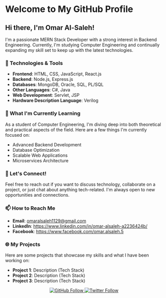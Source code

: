 # Welcome to My GitHub Profile

## Hi there, I'm Omar Al-Saleh!

I'm a passionate MERN Stack Developer with a strong interest in Backend Engineering. Currently, I'm studying Computer Engineering and continually expanding my skill set to keep up with the latest technologies.

### 🔭 Technologies & Tools

- **Frontend**: HTML, CSS, JavaScript, React.js
- **Backend**: Node.js, Express.js
- **Databases**: MongoDB, Oracle, SQL, PL/SQL
- **Other Languages**: C#, Java
- **Web Development**: Servlet, JSP
- **Hardware Description Language**: Verilog

### 🌱 What I'm Currently Learning

As a student of Computer Engineering, I'm diving deep into both theoretical and practical aspects of the field. Here are a few things I'm currently focused on:

- Advanced Backend Development
- Database Optimization
- Scalable Web Applications
- Microservices Architecture

### 💬 Let's Connect!

Feel free to reach out if you want to discuss technology, collaborate on a project, or just chat about anything tech-related. I'm always open to new opportunities and connections.

### 📫 How to Reach Me

- **Email**: omaralsaleh1129@gmail.com
- **LinkedIn**: https://www.linkedin.com/in/omar-alsaleh-a2236424b/
- **Facebook**: https://www.facebook.com/omar.alsaleh.5

### 🌐 My Projects

Here are some projects that showcase my skills and what I have been working on:

- **Project 1**: Description (Tech Stack)
- **Project 2**: Description (Tech Stack)
- **Project 3**: Description (Tech Stack)



<p align="center">
  <a href="https://github.com/yourusername">
    <img src="https://img.shields.io/github/followers/yourusername?label=Follow&style=social" alt="GitHub Follow">
  </a>
  <a href="https://twitter.com/yourhandle">
    <img src="https://img.shields.io/twitter/follow/yourhandle?label=Follow&style=social" alt="Twitter Follow">
  </a>
</p>
